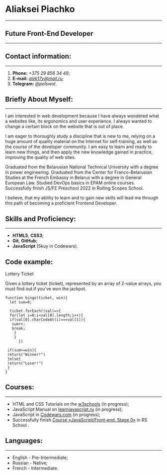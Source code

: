 # Aliaksei Piachko
---

## Future Front-End Developer
---

## Contact information:
---

1. **Phone:** *+375 29 856 34 49*;
2. **E-mail:** *alek17y@mail.ru*;
3. **Telegram:** *@polswot*.

## Briefly About Myself:
---

I am interested in web development because I have always wondered what a websites like, its ergonomics and user experience. I always wanted to change a certain block on the website that is out of place.

I am eager to thoroughly study a discipline that is new to me, relying on a huge amount of quality material on the Internet for self-training, as well as the course of the developer community. I am easy to learn and ready to learn new things, and then apply the new knowledge gained in practice, improving the quality of web sites.

 Graduated from the Belarusian National Technical University with a degree in power engineering. Graduated from the Center for Franco-Belarusian Studies at the French Embassy in Belarus with a degree in General European Law. Studied DevOps basics in EPAM online courses. Successfully finish JS/FE Preschool 2022 in Rolling Scopes School.


I believe, that my ability to learn and to gain new skills will lead me through this path of becoming a proficient Frontend Developer.

## Skills and Proficiency:
---

+ **HTML5**, **CSS3**;
+ **Git**, **GitHub**;
+ **JavaScript** (5kuy in Codewars).

## Code example:

Lottery Ticket

Given a lottery ticket (ticket), represented by an array of 2-value arrays, you must find out if you've won the jackpot.


```
function bingo(ticket, win){
  let sum=0;
                                             
  ticket.forEach((val)=>{
  for(let i=0;i<val[0].length;i++){
  if(val[0].charCodeAt(i)===val[1]){
   sum++;
   break;
    }
    }
      })
                                            
 if(sum>=win){
 return("Winner!")
 }else{
 return("Loser!")
 }
}
```

## Courses:
---

- HTML and CSS Tutorials on the [w3schools](https://my-learning.w3schools.com/) (in progress);
- JavaScript Manual on [learnjavascript.ru](https://learn.javascript.ru/) (in progress);
- JavaScript in [Codewars.com](https://www.codewars.com/users/PiachkoAliaksey/badges/small) (in progress);
- Successfully finish [Course «JavaScript/Front-end. Stage 0»](https://app.rs.school/certificate/hcr9c8m4) in RS School .

## Languages:
---

* English - Pre-Intermediate;
* Russian - Native;
* French - Intermediate.
